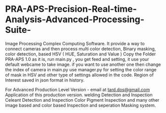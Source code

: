 # PRA-APS-Precision-Real-time-Analysis-Advanced-Processing-Suite-
Image Processing Complex Computing Software. It provide a way to connect cameras and then process multi color detection, Binary masking, color detection, based HSV ( HUE, Saturation and Value )
Copy the Folder PRA-APS 1.0 as it is, run main.py , you get feed and setting, it use your default webcame to take image. if you want to use another one then change the index of camera in main.py
use manager.py for setting the color range of mask in HSV and other type of settings allowed in the code.
Region of Interest saved in json format in history.

For Advanced Production Level Version - email at tard.dos@gmail.com
Application of this production version.
welding Detection and Inspection
Celeant Detection and Inspection
Color Pigment Inspection
and many other image based and color based Inspection and seperation Masking system.
